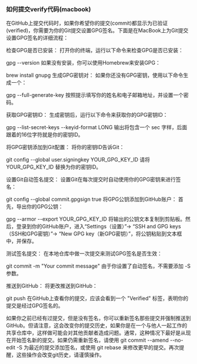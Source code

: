 ### 如何提交verify代码(macbook)
在GitHub上提交代码时，如果你希望你的提交(commit)都显示为已验证 (verified)，你需要为你的Git提交设置GPG签名。下面是在MacBook上为Git提交设置GPG签名的详细流程：

检查GPG是否已安装：
打开你的终端，运行以下命令来检查GPG是否已安装：

gpg --version
如果没有安装，你可以使用Homebrew来安装GPG：

brew install gnupg
生成GPG密钥对：
如果你还没有GPG密钥，使用以下命令生成一个：

gpg --full-generate-key
按照提示填写你的姓名和电子邮箱地址，并设置一个密码。

获取GPG密钥ID：
生成密钥后，运行以下命令来获取你的GPG密钥ID：

gpg --list-secret-keys --keyid-format LONG
输出将包含一个 sec 字样，后面跟着的16位字符就是你的密钥ID。

将GPG密钥添加到Git配置：
将你的密钥ID告诉Git：

git config --global user.signingkey YOUR_GPG_KEY_ID
请将 YOUR_GPG_KEY_ID 替换为你的密钥ID。

设置Git自动签名提交：
设置Git在每次提交时自动使用你的GPG密钥来进行签名：

git config --global commit.gpgsign true
将GPG公钥添加到GitHub账户：
首先，导出你的GPG公钥：

gpg --armor --export YOUR_GPG_KEY_ID
将输出的公钥文本复制到剪贴板。然后，登录到你的GitHub账户，进入“Settings（设置）”-> “SSH and GPG keys（SSH和GPG密钥）”-> “New GPG key（新GPG密钥）”，将公钥粘贴到文本框中，并保存。

测试签名提交：
在本地仓库中做一次提交来测试GPG签名是否生效：

git commit -m "Your commit message"
由于你设置了自动签名，不需要添加 -S 参数。

推送到GitHub：
将更改推送到GitHub：

git push
在GitHub上查看你的提交，应该会看到一个 "Verified" 标签，表明你的提交是经过GPG签名的。

如果你之前已经有过提交，但是没有签名，你可以重新签名那些提交并强制推送到GitHub。但请注意，这会改变你的提交历史，如果你是在一个与他人一起工作的共享仓库中，这样做可能会对其他贡献者造成问题。通常，这种情况下最好是从现在开始签名新的提交。如果仍需重新签名，请使用 git commit --amend --no-edit -S 为最近的提交添加签名，或使用 git rebase 来修改更早的提交。再次提醒，这些操作会改变git历史，请谨慎操作。

